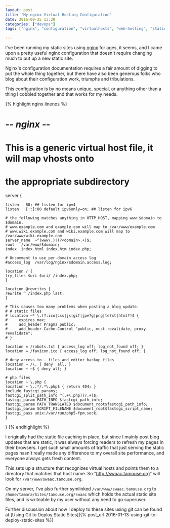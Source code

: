 ```yaml
---
layout: post
title: "My nginx Virtual Hosting Configuration"
date: 2016-09-25 13:29
categories: ["devops"]
tags: ["nginx", "configuration", "virtualhosts", "web-hosting", "static-site"]

---
```


I've been running my static sites using [nginx](http://nginx.com) for ages, it seems,
and I came upon a pretty useful nginx configuration that doesn't
require changing much to put up a new static site.

Nginx's configuration documentation requires a fair amount of digging
to put the whole thing together, but there have also been generous
folks who blog about their configuration work, triumphs and
tribulations.

This configuration is by no means unique, special, or anything other
than a thing I cobbled together and that works for my needs.


{% highlight nginx linenos %}
# -*- nginx -*-
# This is a generic virtual host file, it will map vhosts onto
# the appropriate subdirectory

server {

    listen   80; ## listen for ipv4
    listen   [::]:80 default ipv6only=on; ## listen for ipv6

    # the following matches anything in HTTP_HOST, mapping www.$domain to $domain.
    # www.example.com and example.com will map to /var/www/example.com
    # www.wiki.example.com and wiki.example.com will map to /var/www/wiki.example.com
    server_name  ~^(www\.)?(?<domain>.+)$;
    root   /var/www/$domain;
    index  index.html index.htm index.php;

    # Uncomment to use per-domain access log
    #access_log  /var/log/nginx/$domain.access.log;

    location / {
	try_files $uri $uri/ /index.php;
    }

    location @rewrites {
	rewrite ^ /index.php last;
    }

    # This causes too many problems when posting a blog update.
    # # static files
    # location ~* \.(?:ico|css|js|gif|jpe?g|png|te?xt|html?)$ {
    #     expires max;
    #     add_header Pragma public;
    #     add_header Cache-Control "public, must-revalidate, proxy-revalidate";
    # }

    location = /robots.txt { access_log off; log_not_found off; }
    location = /favicon.ico { access_log off; log_not_found off; }

    # deny access to . files and editor backup files
    location ~ /\. { deny  all; }
    location ~ ~$ { deny all; }

    # php files
    location ~ \.php {
	location ~ \..*/.*\.php$ { return 404; }
	include fastcgi_params;
	fastcgi_split_path_info ^(.+\.php)(/.+)$;
	fastcgi_param PATH_INFO $fastcgi_path_info;
	fastcgi_param PATH_TRANSLATED $document_root$fastcgi_path_info;
	fastcgi_param SCRIPT_FILENAME $document_root$fastcgi_script_name;
	fastcgi_pass unix:/var/run/php5-fpm.sock;
    }

}
{% endhighlight %}

I originally had the static file caching in place, but since I mainly
post blog updates that are static, it was always forcing readers to
refresh my pages in their browsers. I get such small amounts of
traffic that just serving the static pages hasn't really made any
difference to my overall site performance, and everyone always gets
fresh content.

This sets up a structure that recognizes virtual hosts and points them
to a directory that matches that host name. So
"http://swaac.tamouse.org" will look for `/var/www/swaac.tamouse.org`.

On my server, I've also further symlinked `/var/www/swaac.tamouse.org`
to `/home/tamara/Sites/tamouse.org/swaac` which holds the actual
static site files, and is writeable by my user without any need to go
superuser.

Further discussion about how I deploy to these sites using git can be
found at [Using Git to Deploy Static Sites]({% post_url 2016-01-13-using-git-to-deploy-static-sites %})
